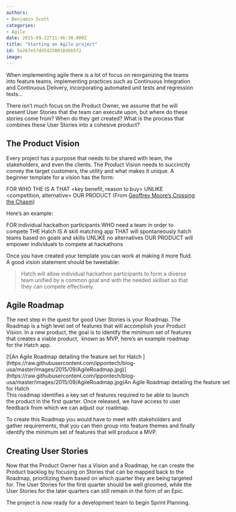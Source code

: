 ```yaml
---
authors:
- Benjamin Scott
categories:
- Agile
date: 2015-09-22T11:46:30.000Z
title: "Starting an Agile project"
id: 5a267e57dd54250018d6b5f2
image: 
---
```


When implementing agile there is a lot of focus on reorganizing the teams into feature teams, implementing practices such as Continuous Integration and Continuous Delivery, incorporating automated unit tests and regression tests…

There isn’t much focus on the Product Owner, we assume that he will present User Stories that the team can execute upon, but where do these stories come from? When do they get created? What is the process that combines these User Stories into a cohesive product?

## The Product Vision

Every project has a purpose that needs to be shared with team, the stakeholders, and even the clients. The Product Vision needs to succinctly convey the target customers, the utility and what makes it unique. A beginner template for a vision has the form:

FOR <target customers>
 WHO <statement of need>
 THE <product name>
 IS A <product category>
 THAT <key benefit, reason to buy>
 UNLIKE <competition, alternative>
 OUR PRODUCT <differentiating statement>
 (From [Geoffrey Moore’s Crossing the Chasm](http://www.amazon.com/Crossing-Chasm-3rd-Edition-Disruptive/dp/0062292986))

Here’s an example:

FOR individual hackathon participants
 WHO need a team in order to compete
 THE Hatch
 IS A skill matching app
 THAT will spontaneously hatch teams based on goals and skills
 UNLIKE no alternatives
 OUR PRODUCT will empower individuals to compete at hackathons

Once you have created your template you can work at making it more fluid. A good vision statement should be tweetable:

> Hatch will allow individual hackathon participants to form a diverse team unified by a common goal and with the needed skillset so that they can compete effectively.

## Agile Roadmap

The next step in the quest for good User Stories is your Roadmap. The Roadmap is a high level set of features that will accomplish your Product Vision. In a new product, the goal is to identify the minimum set of features that creates a viable product,  known as MVP, here’s an example roadmap for the Hatch app.

<div class="wp-caption aligncenter" id="attachment_13406" style="width: 610px">[![An Agile Roadmap detailing the feature set for Hatch ](https://raw.githubusercontent.com/ippontech/blog-usa/master/images/2015/09/AgileRoadmap.jpg)](https://raw.githubusercontent.com/ippontech/blog-usa/master/images/2015/09/AgileRoadmap.jpg)An Agile Roadmap detailing the feature set for Hatch

</div>This roadmap identifies a key set of features required to be able to launch the product in the first quarter. Once released, we have access to user feedback from which we can adjust our roadmap.

To create this Roadmap you would have to meet with stakeholders and gather requirements, that you can then group into feature themes and finally identify the minimum set of features that will produce a MVP.

## Creating User Stories

Now that the Product Owner has a Vision and a Roadmap, he can create the Product backlog by focusing on Stories that can be mapped back to the Roadmap, prioritizing them based on which quarter they are being targeted for. The User Stories for the first quarter should be well groomed, while the User Stories for the later quarters can still remain in the form of an Epic.

The project is now ready for a development team to begin Sprint Planning.

